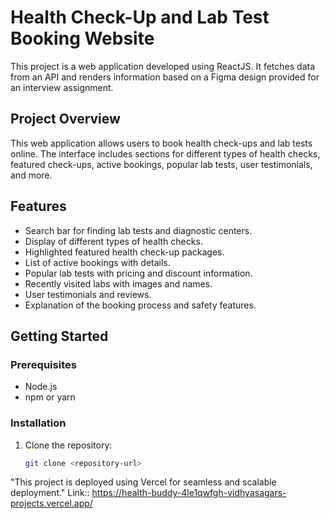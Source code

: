 # Health Check-Up and Lab Test Booking Website

This project is a web application developed using ReactJS. It fetches data from an API and renders information based on a Figma design provided for an interview assignment.

## Project Overview

This web application allows users to book health check-ups and lab tests online. The interface includes sections for different types of health checks, featured check-ups, active bookings, popular lab tests, user testimonials, and more.

## Features

- Search bar for finding lab tests and diagnostic centers.
- Display of different types of health checks.
- Highlighted featured health check-up packages.
- List of active bookings with details.
- Popular lab tests with pricing and discount information.
- Recently visited labs with images and names.
- User testimonials and reviews.
- Explanation of the booking process and safety features.

## Getting Started

### Prerequisites

- Node.js
- npm or yarn

### Installation

1. Clone the repository:
   ```bash
   git clone <repository-url>

"This project is deployed using Vercel for seamless and scalable deployment."
Link:: https://health-buddy-4le1qwfgh-vidhyasagars-projects.vercel.app/